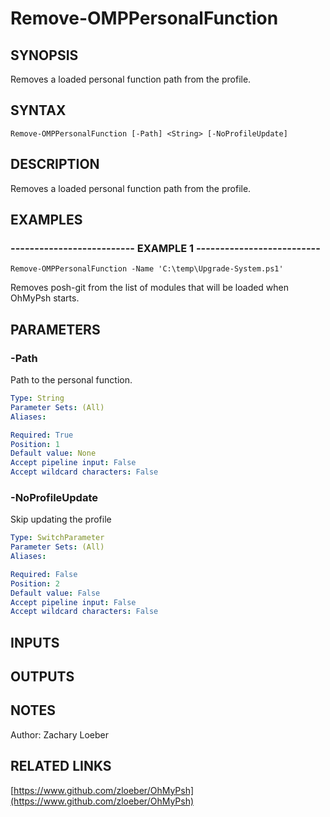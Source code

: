 ﻿---
external help file: OhMyPsh-help.xml
Module Name: OhMyPsh
online version: https://www.github.com/zloeber/OhMyPsh
schema: 2.0.0
---

# Remove-OMPPersonalFunction

## SYNOPSIS
Removes a loaded personal function path from the profile.

## SYNTAX

```
Remove-OMPPersonalFunction [-Path] <String> [-NoProfileUpdate]
```

## DESCRIPTION
Removes a loaded personal function path from the profile.

## EXAMPLES

### -------------------------- EXAMPLE 1 --------------------------
```
Remove-OMPPersonalFunction -Name 'C:\temp\Upgrade-System.ps1'
```

Removes posh-git from the list of modules that will be loaded when OhMyPsh starts.

## PARAMETERS

### -Path
Path to the personal function.

```yaml
Type: String
Parameter Sets: (All)
Aliases: 

Required: True
Position: 1
Default value: None
Accept pipeline input: False
Accept wildcard characters: False
```

### -NoProfileUpdate
Skip updating the profile

```yaml
Type: SwitchParameter
Parameter Sets: (All)
Aliases: 

Required: False
Position: 2
Default value: False
Accept pipeline input: False
Accept wildcard characters: False
```

## INPUTS

## OUTPUTS

## NOTES
Author: Zachary Loeber

## RELATED LINKS

[https://www.github.com/zloeber/OhMyPsh](https://www.github.com/zloeber/OhMyPsh)

